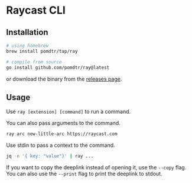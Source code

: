 # Raycast CLI

## Installation

```sh
# using homebrew
brew install pomdtr/tap/ray

# compile from source
go install github.com/pomdtr/ray@latest
```

or download the binary from the [releases page](https://github.com/pomdtr/ray/releases).

## Usage

Use `ray [extension] [command]` to run a command.

You can also pass arguments to the command.

```sh
ray arc new-little-arc https://raycast.com
```

Use stdin to pass a context to the command.

```sh
jq -n '{ key: "value"}' | ray ...
```

If you want to copy the deeplink instead of opening it, use the `--copy` flag.
You can also use the `--print` flag to print the deeplink to stdout.
